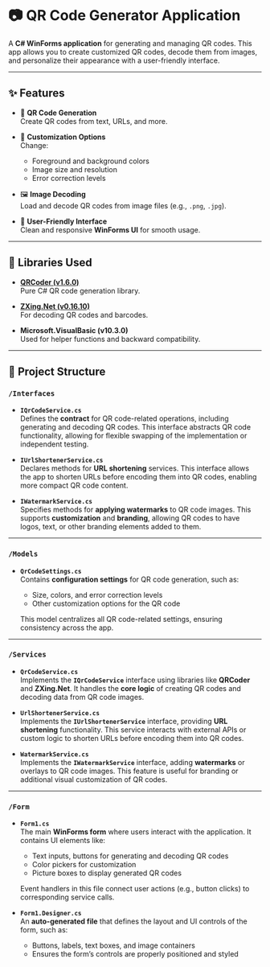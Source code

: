 # 📷 QR Code Generator Application

A **C# WinForms application** for generating and managing QR codes. This app allows you to create customized QR codes, decode them from images, and personalize their appearance with a user-friendly interface.

---

## ✨ Features

- 🔳 **QR Code Generation**  
  Create QR codes from text, URLs, and more.

- 🎨 **Customization Options**  
  Change:
  - Foreground and background colors  
  - Image size and resolution  
  - Error correction levels

- 🖼️ **Image Decoding**  
  Load and decode QR codes from image files (e.g., `.png`, `.jpg`).

- 🧭 **User-Friendly Interface**  
  Clean and responsive **WinForms UI** for smooth usage.

---

## 🧰 Libraries Used

- **[QRCoder (v1.6.0)](https://github.com/codebude/QRCoder)**  
  Pure C# QR code generation library.

- **[ZXing.Net (v0.16.10)](https://github.com/micjahn/ZXing.Net)**  
  For decoding QR codes and barcodes.

- **Microsoft.VisualBasic (v10.3.0)**  
  Used for helper functions and backward compatibility.

---
## 🧱 Project Structure

### `/Interfaces`

- **`IQrCodeService.cs`**  
  Defines the **contract** for QR code-related operations, including generating and decoding QR codes. This interface abstracts QR code functionality, allowing for flexible swapping of the implementation or independent testing.

- **`IUrlShortenerService.cs`**  
  Declares methods for **URL shortening** services. This interface allows the app to shorten URLs before encoding them into QR codes, enabling more compact QR code content.

- **`IWatermarkService.cs`**  
  Specifies methods for **applying watermarks** to QR code images. This supports **customization** and **branding**, allowing QR codes to have logos, text, or other branding elements added to them.

---

### `/Models`

- **`QrCodeSettings.cs`**  
  Contains **configuration settings** for QR code generation, such as:
  - Size, colors, and error correction levels
  - Other customization options for the QR code

  This model centralizes all QR code-related settings, ensuring consistency across the app.

---

### `/Services`

- **`QrCodeService.cs`**  
  Implements the **`IQrCodeService`** interface using libraries like **QRCoder** and **ZXing.Net**. It handles the **core logic** of creating QR codes and decoding data from QR code images.

- **`UrlShortenerService.cs`**  
  Implements the **`IUrlShortenerService`** interface, providing **URL shortening** functionality. This service interacts with external APIs or custom logic to shorten URLs before encoding them into QR codes.

- **`WatermarkService.cs`**  
  Implements the **`IWatermarkService`** interface, adding **watermarks** or overlays to QR code images. This feature is useful for branding or additional visual customization of QR codes.

---

### `/Form`

- **`Form1.cs`**  
  The main **WinForms form** where users interact with the application. It contains UI elements like:
  - Text inputs, buttons for generating and decoding QR codes
  - Color pickers for customization
  - Picture boxes to display generated QR codes

  Event handlers in this file connect user actions (e.g., button clicks) to corresponding service calls.

- **`Form1.Designer.cs`**  
  An **auto-generated file** that defines the layout and UI controls of the form, such as:
  - Buttons, labels, text boxes, and image containers
  - Ensures the form’s controls are properly positioned and styled

